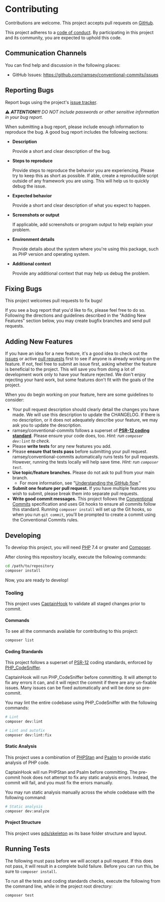 # Contributing

Contributions are welcome. This project accepts pull requests on [GitHub][].

This project adheres to a [code of conduct](CODE_OF_CONDUCT.md). By
participating in this project and its community, you are expected to uphold this
code.

## Communication Channels

You can find help and discussion in the following places:

* GitHub Issues: <https://github.com/ramsey/conventional-commits/issues>

## Reporting Bugs

Report bugs using the project's [issue tracker][issues].

⚠️ _**ATTENTION!!!** DO NOT include passwords or other sensitive information in
your bug report._

When submitting a bug report, please include enough information to reproduce the
bug. A good bug report includes the following sections:

* **Description**

  Provide a short and clear description of the bug.

* **Steps to reproduce**

  Provide steps to reproduce the behavior you are experiencing. Please try to
  keep this as short as possible. If able, create a reproducible script outside
  of any framework you are using. This will help us to quickly debug the issue.

* **Expected behavior**

  Provide a short and clear description of what you expect to happen.

* **Screenshots or output**

  If applicable, add screenshots or program output to help explain your problem.

* **Environment details**

  Provide details about the system where you're using this package, such as PHP
  version and operating system.

* **Additional context**

  Provide any additional context that may help us debug the problem.

## Fixing Bugs

This project welcomes pull requests to fix bugs!

If you see a bug report that you'd like to fix, please feel free to do so.
Following the directions and guidelines described in the "Adding New Features"
section below, you may create bugfix branches and send pull requests.

## Adding New Features

If you have an idea for a new feature, it's a good idea to check out the
[issues][] or active [pull requests][] first to see if anyone is already working
on the feature. If not, feel free to submit an issue first, asking whether the
feature is beneficial to the project. This will save you from doing a lot of
development work only to have your feature rejected. We don't enjoy rejecting
your hard work, but some features don't fit with the goals of the project.

When you do begin working on your feature, here are some guidelines to consider:

* Your pull request description should clearly detail the changes you have made.
  We will use this description to update the CHANGELOG. If there is no
  description, or it does not adequately describe your feature, we may ask you
  to update the description.
* ramsey/conventional-commits follows a superset of **[PSR-12 coding standard][psr-12]**.
  Please ensure your code does, too. _Hint: run `composer dev:lint` to check._
* Please **write tests** for any new features you add.
* Please **ensure that tests pass** before submitting your pull request.
  ramsey/conventional-commits automatically runs tests for pull requests. However,
  running the tests locally will help save time. _Hint: run `composer test`._
* **Use topic/feature branches.** Please do not ask to pull from your main branch.
  * For more information, see "[Understanding the GitHub flow][gh-flow]."
* **Submit one feature per pull request.** If you have multiple features you
  wish to submit, please break them into separate pull requests.
* **Write good commit messages.** This project follows the
  [Conventional Commits][] specification and uses Git hooks to ensure all
  commits follow this standard. Running `composer install` will set up the Git
  hooks, so when you run `git commit`, you'll be prompted to create a commit
  using the Conventional Commits rules.

## Developing

To develop this project, you will need [PHP](https://www.php.net) 7.4 or greater
and [Composer](https://getcomposer.org).

After cloning this repository locally, execute the following commands:

``` bash
cd /path/to/repository
composer install
```

Now, you are ready to develop!

### Tooling

This project uses [CaptainHook](https://github.com/CaptainHookPhp/captainhook)
to validate all staged changes prior to commit.

#### Commands

To see all the commands available for contributing to this project:

``` bash
composer list
```

#### Coding Standards

This project follows a superset of [PSR-12](https://www.php-fig.org/psr/psr-12/)
coding standards, enforced by [PHP_CodeSniffer](https://github.com/squizlabs/PHP_CodeSniffer).

CaptainHook will run PHP_CodeSniffer before committing. It will attempt to fix
any errors it can, and it will reject the commit if there are any un-fixable
issues. Many issues can be fixed automatically and will be done so pre-commit.

You may lint the entire codebase using PHP_CodeSniffer with the following
commands:

``` bash
# Lint
composer dev:lint

# Lint and autofix
composer dev:lint:fix
```

#### Static Analysis

This project uses a combination of [PHPStan](https://github.com/phpstan/phpstan)
and [Psalm](https://github.com/vimeo/psalm) to provide static analysis of PHP
code.

CaptainHook will run PHPStan and Psalm before committing. The pre-commit hook
does not attempt to fix any static analysis errors. Instead, the commit will
fail, and you must fix the errors manually.

You may run static analysis manually across the whole codebase with the
following command:

``` bash
# Static analysis
composer dev:analyze
```

#### Project Structure

This project uses [pds/skeleton](https://github.com/php-pds/skeleton) as its
base folder structure and layout.

## Running Tests

The following must pass before we will accept a pull request. If this does not
pass, it will result in a complete build failure. Before you can run this, be
sure to `composer install`.

To run all the tests and coding standards checks, execute the following from the
command line, while in the project root directory:

```
composer test
```

[github]: https://github.com/ramsey/conventional-commits
[issues]: https://github.com/ramsey/conventional-commits/issues
[pull requests]: https://github.com/ramsey/conventional-commits/pulls
[psr-12]: https://www.php-fig.org/psr/psr-12/
[gh-flow]: https://guides.github.com/introduction/flow/
[conventional commits]: https://www.conventionalcommits.org/
